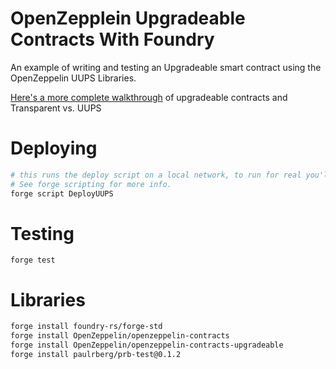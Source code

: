 # OpenZepplein Upgradeable Contracts With Foundry

An example of writing and testing an Upgradeable smart contract using the OpenZeppelin UUPS Libraries.

[Here's a more complete walkthrough](https://piedao.notion.site/Upgradeable-Contracts-with-OZ-e1657f19c569475098a4ebf2a08a5d2b) of upgradeable contracts and Transparent vs. UUPS

# Deploying
```sh
# this runs the deploy script on a local network, to run for real you'll need to broadcast. 
# See forge scripting for more info.
forge script DeployUUPS
```

# Testing
```
forge test
```

# Libraries
```sh
forge install foundry-rs/forge-std
forge install OpenZeppelin/openzeppelin-contracts
forge install OpenZeppelin/openzeppelin-contracts-upgradeable
forge install paulrberg/prb-test@0.1.2  

```
